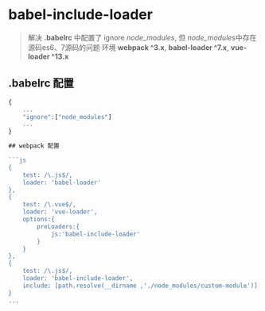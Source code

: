 # babel-include-loader
> 解决 **.babelrc** 中配置了 ignore *node_modules*, 但 *node_modules*中存在源码es6、7源码的问题
> 环境 **webpack ^3.x**, **babel-loader ^7.x**, **vue-loader ^13.x**

## .babelrc 配置
```js
{
    ...
    "ignore":["node_modules"]
    ...
}

## webpack 配置

```js
{
    test: /\.js$/,
    loader: 'babel-loader'
},
{
    test: /\.vue$/,
    loader: 'vue-loader',
    options:{
        preLoaders:{
            js:'babel-include-loader'
        }
    }
},
{
    test: /\.js$/,
    loader: 'babel-include-loader',
    include: [path.resolve(__dirname ,'./node_modules/custom-module')]
}
...

```

